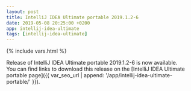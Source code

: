```yaml
---
layout: post
title: IntelliJ IDEA Ultimate portable 2019.1.2-6
date: 2019-05-08 20:25:00 +0200
app: intellij-idea-ultimate
tags: [intellij-idea-ultimate]
---
```

{% include vars.html %}

Release of IntelliJ IDEA Ultimate portable 2019.1.2-6 is now available.<br />
You can find links to download this release on the [IntelliJ IDEA Ultimate portable page]({{ var_seo_url | append: '/app/intellij-idea-ultimate-portable/' }}).